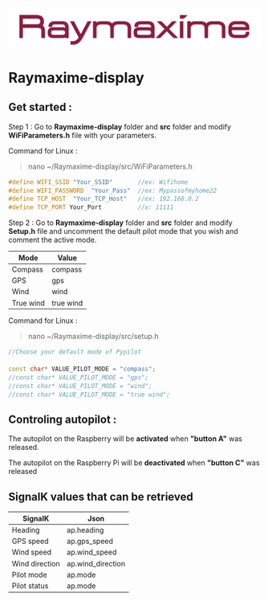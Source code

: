 ![Logo Raymaxime](./docs/Raymaxime_logo.png)

# Raymaxime-display

## Get started :
Step 1 : Go to **Raymaxime-display** folder and **src** folder and modify **WiFiParameters.h** file with your parameters.

Command for Linux :

> nano ~/Raymaxime-display/src/WiFiParameters.h

```c++
#define WIFI_SSID "Your_SSID"       //ex: Wifihome
#define WIFI_PASSWORD  "Your_Pass"  //ex: Mypassofmyhome22
#define TCP_HOST  "Your_TCP_Host"   //ex: 192.168.0.2
#define TCP_PORT Your_Port          //x: 11111
```

Step 2 :  Go to **Raymaxime-display** folder and **src** folder and modify **Setup.h** file and uncomment the default pilot mode that you wish and comment the active mode.

Mode | Value
------------ | ------------
Compass | compass
GPS | gps
Wind | wind
True wind | true wind


Command for Linux :

> nano ~/Raymaxime-display/src/setup.h

```c++
//Choose your default mode of Pypilot

const char* VALUE_PILOT_MODE = "compass";
//const char* VALUE_PILOT_MODE = "gps";
//const char* VALUE_PILOT_MODE = "wind";
//const char* VALUE_PILOT_MODE = "true wind";
```

## Controling autopilot :

The autopilot on the Raspberry will be **activated** when **"button A"** was released.

The autopilot on the Raspberry Pi will be **deactivated** when **"button C"** was released


## SignalK values ​​that can be retrieved

SignalK | Json
------------ | -------------
Heading | ap.heading
GPS speed | ap.gps_speed
Wind speed |ap.wind_speed
Wind direction |ap.wind_direction
Pilot mode |ap.mode
Pilot status |ap.mode
